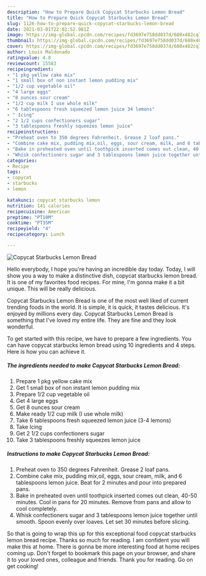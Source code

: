 ```yaml
---
description: "How to Prepare Quick Copycat Starbucks Lemon Bread"
title: "How to Prepare Quick Copycat Starbucks Lemon Bread"
slug: 1126-how-to-prepare-quick-copycat-starbucks-lemon-bread
date: 2021-03-01T22:02:52.981Z
image: https://img-global.cpcdn.com/recipes/fd3697e758dd037d/680x482cq70/copycat-starbucks-lemon-bread-recipe-main-photo.jpg
thumbnail: https://img-global.cpcdn.com/recipes/fd3697e758dd037d/680x482cq70/copycat-starbucks-lemon-bread-recipe-main-photo.jpg
cover: https://img-global.cpcdn.com/recipes/fd3697e758dd037d/680x482cq70/copycat-starbucks-lemon-bread-recipe-main-photo.jpg
author: Louis Maldonado
ratingvalue: 4.8
reviewcount: 15583
recipeingredient:
- "1 pkg yellow cake mix"
- "1 small box of non instant lemon pudding mix"
- "1/2 cup vegetable oil"
- "4 large eggs"
- "8 ounces sour cream"
- "1/2 cup milk I use whole milk"
- "6 tablespoons fresh squeezed lemon juice 34 lemons"
- " Icing"
- "2 1/2 cups confectioners sugar"
- "3 tablespoons freshly squeezes lemon juice"
recipeinstructions:
- "Preheat oven to 350 degrees Fahrenheit. Grease 2 loaf pans."
- "Combine cake mix, pudding mix,oil, eggs, sour cream, milk, and 6 tablespoons lemon juice. Beat for 2 minutes and pour into prepared pans."
- "Bake in preheated oven until toothpick inserted comes out clean, 40-50 minutes. Cool in pans for 20 minutes. Remove from pans and allow to cool completely."
- "Whisk confectioners sugar and 3 tablespoons lemon juice together until smooth. Spoon evenly over loaves. Let set 30 minutes before slicing."
categories:
- Recipe
tags:
- copycat
- starbucks
- lemon

katakunci: copycat starbucks lemon 
nutrition: 141 calories
recipecuisine: American
preptime: "PT10M"
cooktime: "PT35M"
recipeyield: "4"
recipecategory: Lunch

---
```



![Copycat Starbucks Lemon Bread](https://img-global.cpcdn.com/recipes/fd3697e758dd037d/680x482cq70/copycat-starbucks-lemon-bread-recipe-main-photo.jpg)

Hello everybody, I hope you're having an incredible day today. Today, I will show you a way to make a distinctive dish, copycat starbucks lemon bread. It is one of my favorites food recipes. For mine, I'm gonna make it a bit unique. This will be really delicious.



Copycat Starbucks Lemon Bread is one of the most well liked of current trending foods in the world. It is simple, it is quick, it tastes delicious. It's enjoyed by millions every day. Copycat Starbucks Lemon Bread is something that I've loved my entire life. They are fine and they look wonderful.


To get started with this recipe, we have to prepare a few ingredients. You can have copycat starbucks lemon bread using 10 ingredients and 4 steps. Here is how you can achieve it.

<!--inarticleads1-->

##### The ingredients needed to make Copycat Starbucks Lemon Bread:

1. Prepare 1 pkg yellow cake mix
1. Get 1 small box of non instant lemon pudding mix
1. Prepare 1/2 cup vegetable oil
1. Get 4 large eggs
1. Get 8 ounces sour cream
1. Make ready 1/2 cup milk (I use whole milk)
1. Take 6 tablespoons fresh squeezed lemon juice (3-4 lemons)
1. Take  Icing
1. Get 2 1/2 cups confectioners sugar
1. Take 3 tablespoons freshly squeezes lemon juice




<!--inarticleads2-->

##### Instructions to make Copycat Starbucks Lemon Bread:

1. Preheat oven to 350 degrees Fahrenheit. Grease 2 loaf pans.
1. Combine cake mix, pudding mix,oil, eggs, sour cream, milk, and 6 tablespoons lemon juice. Beat for 2 minutes and pour into prepared pans.
1. Bake in preheated oven until toothpick inserted comes out clean, 40-50 minutes. Cool in pans for 20 minutes. Remove from pans and allow to cool completely.
1. Whisk confectioners sugar and 3 tablespoons lemon juice together until smooth. Spoon evenly over loaves. Let set 30 minutes before slicing.




So that is going to wrap this up for this exceptional food copycat starbucks lemon bread recipe. Thanks so much for reading. I am confident you will make this at home. There is gonna be more interesting food at home recipes coming up. Don't forget to bookmark this page on your browser, and share it to your loved ones, colleague and friends. Thank you for reading. Go on get cooking!
